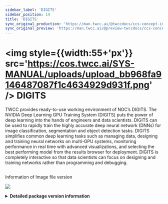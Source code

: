 ```yaml
---
sidebar_label: 'DIGITS'
sidebar_position: 14
title: 'DIGITS'
sync_original_production: 'https://man.twcc.ai/@twccdocs/ccs-concept-image-digits-en'
sync_original_preview: 'https://man.twcc.ai/@preview-twccdocs/ccs-concept-image-digits-en'
---
```


# <img style={{width:55+'px'}} src='https://cos.twcc.ai/SYS-MANUAL/uploads/upload_bb968fa9146487087f1c4634929d931f.png' /> DIGITS


TWCC provides ready-to-use working environment of NGC’s DIGITS. The NVIDIA Deep Learning GPU Training System (DIGITS) puts the power of deep learning into the hands of engineers and data scientists. DIGITS can be used to rapidly train the highly accurate deep neural network (DNNs) for image classification, segmentation and object detection tasks. DIGITS simplifies common deep learning tasks such as managing data, designing and training neural networks on multi-GPU systems, monitoring performance in real time with advanced visualizations, and selecting the best performing model from the results browser for deployment. DIGITS is completely interactive so that data scientists can focus on designing and training networks rather than programming and debugging.


## <i class="fa fa-sticky-note" aria-hidden="true"></i>
<span class="ccsimglist">Information of Image file version
</span> 

![](https://cos.twcc.ai/SYS-MANUAL/uploads/upload_ce4af8f27968fcf3bfb8431c5493d9bd.png)


<details class="docspoiler">

<summary><b>Detailed package version information</b></summary>

- [digits-19.08-tensorflow](https://docs.nvidia.com/deeplearning/digits/digits-release-notes/rel_19-08.html#rel_19-08)
- [digits-19.08-caffe](https://docs.nvidia.com/deeplearning/digits/digits-release-notes/rel_19-08.html#rel_19-08)
- [digits-19.02-tensorflow-v1](https://docs.nvidia.com/deeplearning/digits/digits-release-notes/rel_19-02.html#rel_19-02)
- [digits-19.02-caffe-v1](https://docs.nvidia.com/deeplearning/digits/digits-release-notes/rel_19-02.html#rel_19-02)
- [digits-18.12-tensorflow-v1](https://docs.nvidia.com/deeplearning/digits/digits-release-notes/rel_18.12.html#rel_18.12)
- [digits-18.12-caffe-v1](https://docs.nvidia.com/deeplearning/digits/digits-release-notes/rel_18.12.html#rel_18.12)
- [digits-18.10-v1](https://docs.nvidia.com/deeplearning/digits/digits-release-notes/rel_18.10.html#rel_18.10)
- [digits-18.08-v1](https://docs.nvidia.com/deeplearning/digits/digits-release-notes/rel_18.08.html#rel_18.08)

</details>